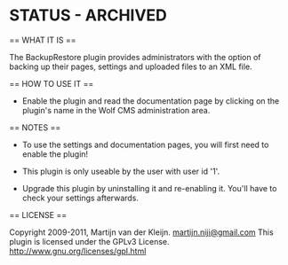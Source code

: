 # STATUS - ARCHIVED

== WHAT IT IS ==

The BackupRestore plugin provides administrators with the option of backing up
their pages, settings and uploaded files to an XML file.

== HOW TO USE IT ==

* Enable the plugin and read the documentation page by clicking on the plugin's
  name in the Wolf CMS administration area.

== NOTES ==

* To use the settings and documentation pages, you will first need to enable
  the plugin!

* This plugin is only useable by the user with user id '1'.

* Upgrade this plugin by uninstalling it and re-enabling it.
  You'll have to check your settings afterwards.

== LICENSE ==

Copyright 2009-2011, Martijn van der Kleijn. <martijn.niji@gmail.com>
This plugin is licensed under the GPLv3 License.
<http://www.gnu.org/licenses/gpl.html>
